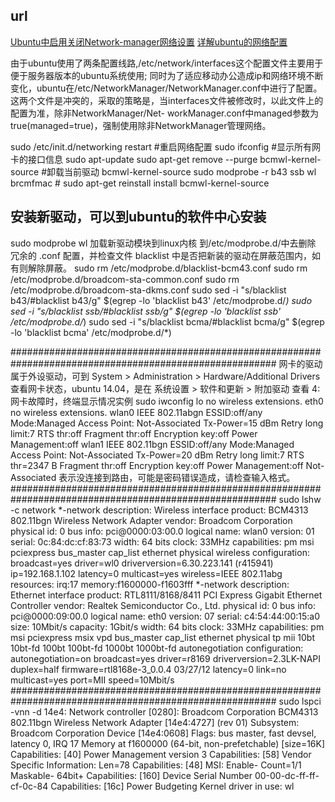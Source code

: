 
## url
[Ubuntu中启用关闭Network-manager网络设置](http://blog.csdn.net/anhuidelinger/article/details/17584299)
[详解ubuntu的网络配置](http://blog.sina.com.cn/s/blog_5f43e5250102uxtc.html)

由于ubuntu使用了两条配置线路,/etc/network/interfaces这个配置文件主要用于便于服务器版本的ubuntu系统使用;
同时为了适应移动办公造成ip和网络环境不断变化，ubuntu在/etc/NetworkManager/NetworkManager.conf中进行了配置。
这两个文件是冲突的，采取的策略是，当interfaces文件被修改时，以此文件上的配置为准，除非NetworkManager/Net-
workManager.conf中managed参数为true(managed=true)，强制使用除非NetworkManager管理网络。

sudo /etc/init.d/networking restart #重启网络配置
sudo ifconfig #显示所有网卡的接口信息
sudo apt-update 
sudo apt-get remove --purge bcmwl-kernel-source   #卸载当前驱动 bcmwl-kernel-source 
sudo modprobe -r b43 ssb wl brcmfmac  #
sudo apt-get reinstall install bcmwl-kernel-source

## 安装新驱动，可以到ubuntu的软件中心安装 
sudo modprobe wl 加载新驱动模块到linux内核
到/etc/modprobe.d/中去删除 冗余的 .conf 配置，并检查文件 blacklist 中是否把新装的驱动在屏蔽范围内，如有则解除屏蔽。
sudo rm /etc/modprobe.d/blacklist-bcm43.conf
sudo rm /etc/modprobe.d/broadcom-sta-common.conf
sudo rm /etc/modprobe.d/broadcom-sta-dkms.conf
sudo sed -i "s/blacklist b43/#blacklist b43/g" $(egrep -lo 'blacklist b43' /etc/modprobe.d/*)
sudo sed -i "s/blacklist ssb/#blacklist ssb/g" $(egrep -lo 'blacklist ssb' /etc/modprobe.d/*)
sudo sed -i "s/blacklist bcma/#blacklist bcma/g" $(egrep -lo 'blacklist bcma' /etc/modprobe.d/*)

########################################################################################################
网卡的驱动属于外设驱动，可到 System > Administration > Hardware/Additional Drivers
查看网卡状态，ubuntu 14.04，是在  系统设置 > 软件和更新 > 附加驱动 查看
4: 网卡故障时，终端显示情况实例
sudo iwconfig 
lo
    no wireless extensions.
eth0
    no wireless extensions.
wlan0
    IEEE 802.11abgn  ESSID:off/any 
    Mode:Managed  Access Point: Not-Associated   Tx-Power=15 dBm
    Retry  long limit:7   RTS thr:off   Fragment thr:off
    Encryption key:off
    Power Management:off
wlan1
    IEEE 802.11bgn  ESSID:off/any
    Mode:Managed  Access Point: Not-Associated   Tx-Power=20 dBm
    Retry  long limit:7   RTS thr=2347 B   Fragment thr:off
    Encryption key:off
    Power Management:off
Not-Associated   表示没连接到路由，可能是密码错误造成，请检查输入格式。
########################################################################################################
sudo lshw -c network
  *-network
       description: Wireless interface
       product: BCM4313 802.11bgn Wireless Network Adapter
       vendor: Broadcom Corporation
       physical id: 0
       bus info: pci@0000:03:00.0
       logical name: wlan0
       version: 01
       serial: 0c:84:dc:cf:83:73
       width: 64 bits
       clock: 33MHz
       capabilities: pm msi pciexpress bus_master cap_list ethernet physical wireless
       configuration: broadcast=yes driver=wl0 driverversion=6.30.223.141 (r415941) ip=192.168.1.102 latency=0 multicast=yes wireless=IEEE 802.11abg
       resources: irq:17 memory:f1600000-f1603fff
  *-network
       description: Ethernet interface
       product: RTL8111/8168/8411 PCI Express Gigabit Ethernet Controller
       vendor: Realtek Semiconductor Co., Ltd.
       physical id: 0
       bus info: pci@0000:09:00.0
       logical name: eth0
       version: 07
       serial: c4:54:44:00:15:a0
       size: 10Mbit/s
       capacity: 1Gbit/s
       width: 64 bits
       clock: 33MHz
       capabilities: pm msi pciexpress msix vpd bus_master cap_list ethernet physical tp mii 10bt 10bt-fd 100bt 100bt-fd 1000bt 1000bt-fd autonegotiation
       configuration: autonegotiation=on broadcast=yes driver=r8169 driverversion=2.3LK-NAPI duplex=half firmware=rtl8168e-3_0.0.4 03/27/12 latency=0 link=no multicast=yes port=MII speed=10Mbit/s
########################################################################################################
sudo lspci -vnn -d 14e4:
Network controller [0280]: Broadcom Corporation BCM4313 802.11bgn Wireless Network Adapter [14e4:4727] (rev 01)
    Subsystem: Broadcom Corporation Device [14e4:0608]
    Flags: bus master, fast devsel, latency 0, IRQ 17
    Memory at f1600000 (64-bit, non-prefetchable) [size=16K]
    Capabilities: [40] Power Management version 3
    Capabilities: [58] Vendor Specific Information: Len=78
    Capabilities: [48] MSI: Enable- Count=1/1 Maskable- 64bit+
    Capabilities: [160] Device Serial Number 00-00-dc-ff-ff-cf-0c-84
    Capabilities: [16c] Power Budgeting 
    Kernel driver in use: wl
